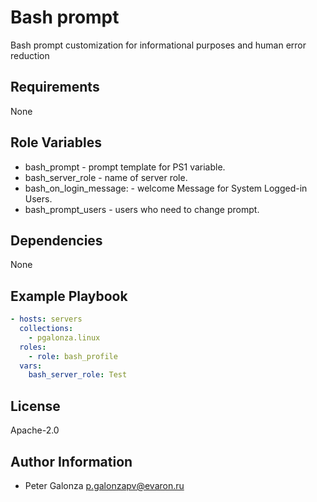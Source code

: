 Bash prompt
=========

Bash prompt customization for informational purposes and human error reduction

Requirements
------------

None

Role Variables
--------------
* bash_prompt - prompt template for PS1 variable.
* bash_server_role - name of server role.
* bash_on_login_message: - welcome Message for System Logged-in Users.
* bash_prompt_users - users who need to change prompt.

Dependencies
------------

None

Example Playbook
----------------

```yaml
- hosts: servers
  collections:
    - pgalonza.linux
  roles:
    - role: bash_profile
  vars:
    bash_server_role: Test
```

License
-------

Apache-2.0

Author Information
------------------

* Peter Galonza <p.galonzapv@evaron.ru>

